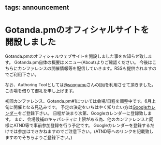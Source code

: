 tags: announcement
---
# Gotanda.pmのオフィシャルサイトを開設しました
Gotanda.pmのオフィシャルウェブサイトを開設しました事をお知らせ致します。
Gotanda.pm自体の概要はメニュー(About)よりご確認ください。
今後はこちらにカンファレンスの開催情報等を配信していきます。RSSも提供されますのでご利用下さい。


なお、Authoring Toolとしては<a href="https://twitter.com/songmu">@songumu</a>さんの<a href="https://github.com/Songmu/p5-Riji">Riji</a>を利用させて頂きました。
この場を借りて御礼を申し上げます。


初回カンファレンス、Gotanda.pm#1については会場/日程を調整中です。6月上旬に開催となる見込みです。
予定の決定をいちはやく知りたい方は[Googleカレンダー](https://www.google.com/calendar/embed?src=sfv70iikm6dpj7anvu0m0jjt1s%40group.calendar.google.com&ctz=Asia/Tokyo)をご登録下さい。
日程が決まり次第、Googleカレンダーに登録致します。
また、会場候補のキャパシティに上限がある為、他のカンファレンスと同様にATND等で事前参加登録を行う予定です。
Googleカレンダーを登録するだけでは参加はできかねますのでご注意下さい。(ATND等へのリンクを記載致しますのでそちらよりご登録下さい。)
